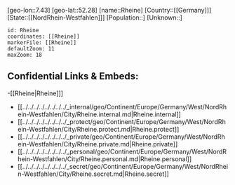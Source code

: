 ﻿---
location: [52.28,7.43]
mapzoom: [7,12] 
mapmarker: city 
type: City
tags:
- geo/City


SpocWebEntityId: 33732
isDeleted: false
confidential: public

---
[geo-lon::7.43]
[geo-lat::52.28]
[name::Rheine]
[Country::[[Germany]]]
[State::[[NordRhein-Westfahlen]]]
[Population::]
[Unknown::]


```leaflet
id: Rheine
coordinates: [[Rheine]]
markerFile: [[Rheine]]
defaultZoom: 11 
maxZoom: 18
```


## Confidential Links & Embeds: 
-[[Rheine|Rheine]]] 
- [[../../../../../../../../_internal/geo/Continent/Europe/Germany/West/NordRhein-Westfahlen/City/Rheine.internal.md|Rheine.internal]] 
- [[../../../../../../../../_protect/geo/Continent/Europe/Germany/West/NordRhein-Westfahlen/City/Rheine.protect.md|Rheine.protect]] 
- [[../../../../../../../../_private/geo/Continent/Europe/Germany/West/NordRhein-Westfahlen/City/Rheine.private.md|Rheine.private]] 
- [[../../../../../../../../_personal/geo/Continent/Europe/Germany/West/NordRhein-Westfahlen/City/Rheine.personal.md|Rheine.personal]] 
- [[../../../../../../../../_secret/geo/Continent/Europe/Germany/West/NordRhein-Westfahlen/City/Rheine.secret.md|Rheine.secret]] 
